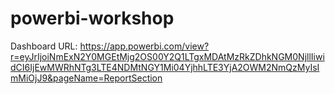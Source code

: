 # powerbi-workshop

Dashboard URL:
https://app.powerbi.com/view?r=eyJrIjoiNmExN2Y0MGEtMjg2OS00Y2Q1LTgxMDAtMzRkZDhkNGM0NjllIiwidCI6IjEwMWRhNTg3LTE4NDMtNGY1Mi04YjhhLTE3YjA2OWM2NmQzMyIsImMiOjJ9&pageName=ReportSection